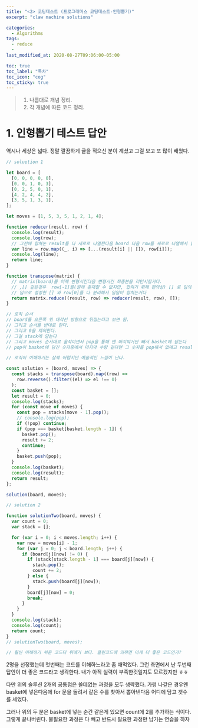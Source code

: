```yaml
---
title: "<2> 코딩테스트 (프로그래머스 코딩테스트-인형뽑기)"
excerpt: "claw machine solutions"

categories:
  - Algorithms
tags:
  - reduce
  -
last_modified_at: 2020-08-27T09:06:00-05:00

toc: true
toc_label: "목차"
toc_icon: "cog"
toc_sticky: true
---
```


> 1. 나름대로 개념 정리.
> 2. 각 개념에 따른 코드 정리.

# 1. 인형뽑기 테스트 답안

역시나 세상은 넓다. 정말 깔끔하게 글을 적으신 분이 계셨고 그걸 보고 또 많이 배웠다.

```javascript
// soluetion 1

let board = [
  [0, 0, 0, 0, 0],
  [0, 0, 1, 0, 3],
  [0, 2, 5, 0, 1],
  [4, 2, 4, 4, 2],
  [3, 5, 1, 3, 1],
];

let moves = [1, 5, 3, 5, 1, 2, 1, 4];

function reducer(result, row) {
  console.log(result);
  console.log(row);
  // 그전에 합쳐논 result를 다 세로로 나열한다음 board 다음 row를 세로로 나열해서 합치는 작업이다.
  var line = row.map((_, i) => [...(result[i] || []), row[i]]);
  console.log(line);
  return line;
}

function transpose(matrix) {
  // matrix(board)를 이제 변형시킨다음 변형시킨 최종본을 리턴시킬거다.
  // ,[] 같은경우  row[-1]를(원래 존재할 수 없지만, 합치기 위해 편의상) [] 로 임의로 설정해주는거다.
  // 임으로 설정한 [] 와 row[0]를 다 분리해서 일일이 합치는거다
  return matrix.reduce((result, row) => reducer(result, row), []);
}

// 로직 순서
// board를 오른쪽 위 대각선 방향으로 뒤집는다고 보면 됨.
// 그리고 순서를 반대로 한다.
// 그리고 0을 제외한다.
// 그걸 stack에 담는다
// 그리고 moves 순서대로 움직이면서 pop을 통해 맨 마지막거만 빼서 basket에 담는다
// pop이 basket에 담긴 숫자중에서 마지막 수랑 같다면 그 숫자를 pop해서 없애고 result에 2를 더함

// 로직이 이해하기는 살짝 어렵지만 예술적인 느낌이 난다.

const solution = (board, moves) => {
  const stacks = transpose(board).map((row) =>
    row.reverse().filter((el) => el !== 0)
  );
  const basket = [];
  let result = 0;
  console.log(stacks);
  for (const move of moves) {
    const pop = stacks[move - 1].pop();
    // console.log(pop);
    if (!pop) continue;
    if (pop === basket[basket.length - 1]) {
      basket.pop();
      result += 2;
      continue;
    }
    basket.push(pop);
  }
  console.log(basket);
  console.log(result);
  return result;
};

solution(board, moves);

// solution 2

function solutionTwo(board, moves) {
  var count = 0;
  var stack = [];

  for (var i = 0; i < moves.length; i++) {
    var now = moves[i] - 1;
    for (var j = 0; j < board.length; j++) {
      if (board[j][now] != 0) {
        if (stack[stack.length - 1] === board[j][now]) {
          stack.pop();
          count += 2;
        } else {
          stack.push(board[j][now]);
        }
        board[j][now] = 0;
        break;
      }
    }
  }
  console.log(stack);
  console.log(count);
  return count;
}
// solutionTwo(board, moves);

// 훨씬 이해하기 쉬운 코드다 위에거 보다. 클린코드에 의하면 이게 더 좋은 코드인가?
```

2명을 선정했는데 첫번째는 코드를 이해하느라고 좀 애먹었다. 그런 측면에서 난 두번째 답안이 더 좋은 코드라고 생각한다. 내가 아직 실력이 부족한것일지도 모르겠지만 ㅎㅎ

다만 위의 솔루션 2개의 공통점은 쓸데없는 과정을 모두 생략했다. 가령 나같은 경우엔 basket에 넣은다음에 for 문을 돌려서 같은 수를 찾아서 뽑아낸다음 어디에 담고 갯수를 세었다.

그러나 위의 두 분은 basket에 넣는 순간 같은게 있으면 count에 2를 추가하는 식이다. 그렇게 끝나버린다. 불필요한 과정은 다 빼고 반드시 필요한 과정만 남기는 연습을 하자
